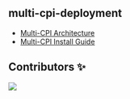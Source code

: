 ## multi-cpi-deployment

- [Multi-CPI Architecture](https://github.com/PaaS-TA/application-platform-guide/blob/master/architecture/application_platform/paasta_multi_cpi.md)
- [Multi-CPI Install Guide](https://github.com/PaaS-TA/application-platform-guide/blob/master/install/application_platform/paasta_multi_cpi.md)

## Contributors ✨

<a href="https://github.com/PaaS-TA/multi-cpi-deployment/graphs/contributors">
  <img src="https://contrib.rocks/image?repo=PaaS-TA/multi-cpi-deployment" />
</a>
